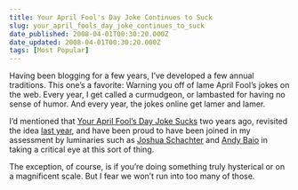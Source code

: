```yaml
---
title: Your April Fool's Day Joke Continues to Suck
slug: your_april_fools_day_joke_continues_to_suck
date_published: 2008-04-01T00:30:20.000Z
date_updated: 2008-04-01T00:30:20.000Z
tags: [Most Popular]
---
```


Having been blogging for a few years, I’ve developed a few annual traditions. This one’s a favorite: Warning you off of lame April Fool’s jokes on the web. Every year, I get called a curmudgeon, or lambasted for having no sense of humor. And every year, the jokes online get lamer and lamer.

I’d mentioned that [Your April Fool’s Day Joke Sucks](/2006/03/your-april-fool) two years ago, revisited the idea [last year](/2007/04/your-april-fool-1), and have been proud to have been joined in my assessment by luminaries such as [Joshua Schachter](http://joshua.schachter.org/2008/03/stupid-internet-joke-day.html) and [Andy Baio](http://www.waxy.org/archive/2006/03/31/internet.shtml) in taking a critical eye at this sort of thing.

The exception, of course, is if you’re doing something truly hysterical or on a magnificent scale. But I fear we won’t run into too many of those.
